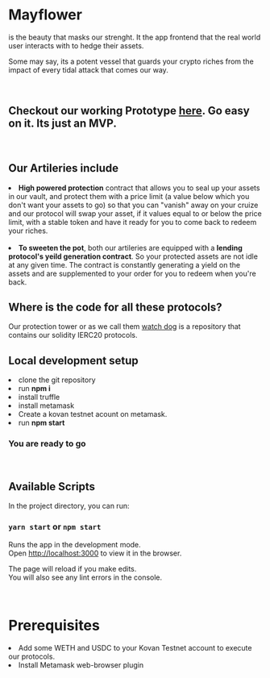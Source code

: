 # Mayflower
is the beauty that masks our strenght.
It the app frontend that the real world user interacts with to hedge their assets.

Some may say, its a potent vessel that guards your crypto riches from the impact of every tidal attack that comes our way.

<br>

## Checkout our working Prototype [here](https://master.d3bieez7lmzxny.amplifyapp.com/). Go easy on it. Its just an MVP.

<br>

## Our Artileries include

<li> <b>High powered protection</b> contract that allows you to seal up your assets in our vault, and protect them with a price limit (a value below which you don't want your assets to go) so that you can "vanish" away on your cruize and our protocol will swap your asset, if it values equal to or below the price limit, with a stable token and have it ready for you to come back to redeem your riches.

<br>
<br>
  
<li> <b>To sweeten the pot</b>, both our artileries are equipped with a <b>lending protocol's yeild generation contract</b>. So your protected assets are not idle at any given time. The contract is constantly generating a yield on the assets and are supplemented to your order for you to redeem when you're back.

<br>

## Where is the code for all these protocols?
Our protection tower or as we call them [watch dog](https://github.com/CruizeFinance/watch_dog) is a repository that contains our solidity IERC20 protocols.


## Local development setup
<li>clone the git repository
<li>run <b> npm i</b>
<li>install truffle
<li>install metamask
<li>Create a kovan testnet acount on metamask.
<li>run <b>npm start</b>

<br> 

### You are ready to go
<br>

## Available Scripts

In the project directory, you can run:

### `yarn start` or `npm start`

Runs the app in the development mode.\
Open [http://localhost:3000](http://localhost:3000) to view it in the browser.

The page will reload if you make edits.\
You will also see any lint errors in the console.

<br>

# Prerequisites
<li>Add some WETH and USDC to your Kovan Testnet account to execute our protocols.
<br><li>Install Metamask web-browser plugin 
